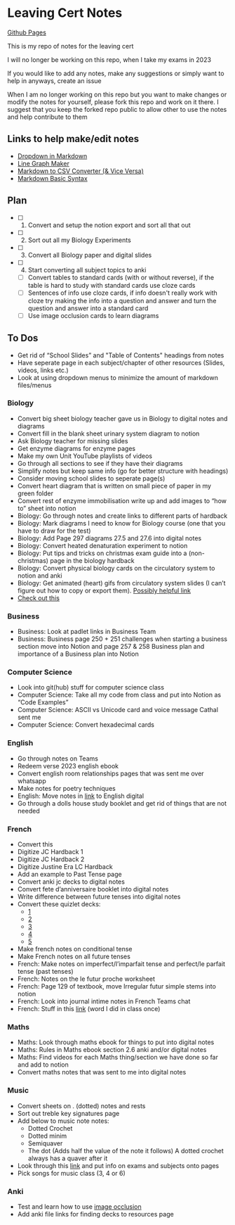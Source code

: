 # Leaving Cert Notes
[Github Pages](https://cutthroat78.github.io/Leaving-Cert-Notes/)

This is my repo of notes for the leaving cert

I will no longer be working on this repo, when I take my exams in 2023

If you would like to add any notes, make any suggestions or simply want to help in anyways, create an issue

When I am no longer working on this repo but you want to make changes or modify the notes for yourself, please fork this repo and work on it there. I suggest that you keep the forked repo public to allow other to use the notes and help contribute to them

<!-- Example of a comment -->
## Links to help make/edit notes
- [Dropdown in Markdown](https://dev.to/asyraf/how-to-add-dropdown-in-markdown-o78)
- [Line Graph Maker](https://www.rapidtables.com/tools/line-graph.html)
- [Markdown to CSV Converter (& Vice Versa)](https://tableconvert.com/markdown-to-csv)
- [Markdown Basic Syntax](https://www.markdownguide.org/basic-syntax/)
## Plan
- [ ] 1. Convert and setup the notion export and sort all that out
- [ ] 2. Sort out all my Biology Experiments
- [ ] 3. Convert all Biology paper and digital slides
- [ ] 4. Start converting all subject topics to anki
  - [ ] Convert tables to standard cards (with or without reverse), if the table is hard to study with standard cards use cloze cards
  - [ ] Sentences of info use cloze cards, if info doesn't really work with cloze try making the info into a question and answer and turn the question and answer into a standard card
  - [ ] Use image occlusion cards to learn diagrams
## To Dos
- Get rid of “School Slides” and "Table of Contents" headings from notes
- Have seperate page in each subject/chapter of other resources (Slides, videos, links etc.)
- Look at using dropdown menus to minimize the amount of markdown files/menus
### Biology
- Convert big sheet biology teacher gave us in Biology to digital notes and diagrams
- Convert fill in the blank sheet urinary system diagram to notion
- Ask Biology teacher for missing slides
- Get enzyme diagrams for enzyme pages
- Make my own Unit YouTube playlists of videos
- Go through all sections to see if they have their diagrams
- Simplify notes but keep same info (go for better structure with headings)
- Consider moving school slides to seperate page(s)
- Convert heart diagram that is written on small piece of paper in my green folder
- Convert rest of enzyme immobilisation write up and add images to “how to” sheet into notion
- Biology: Go through notes and create links to different parts of hardback
- Biology: Mark diagrams I need to know for Biology course (one that you have to draw for the test)
- Biology: Add Page 297 diagrams 27.5 and 27.6 into digital notes
- Biology: Convert heated denaturation experiment to notion
- Biology: Put tips and tricks on christmas exam guide into a (non-christmas) page in the biology hardback
- Biology: Convert physical biology cards on the circulatory system to notion and anki
- Biology: Get animated (heart) gifs from circulatory system slides (I can’t figure out how to copy or export them). [Possibly helpful link](https://windowsreport.com/save-animated-gif-from-powerpoint/)
- [Check out this](https://studyclix.ie/discuss/Leaving-Cert-Biology/does-anyone-know-of-any-good-quizlet-accounts-to-study-for-biology)
### Business
- Business: Look at padlet links in Business Team
- Business: Business page 250 + 251 challenges when starting a business section move into Notion and page 257 & 258 Business plan and importance of a Business plan into Notion
### Computer Science
- Look into git(hub) stuff for computer science class
- Computer Science: Take all my code from class and put into Notion as “Code Examples”
- Computer Science: ASCII vs Unicode card and voice message Cathal sent me
- Computer Science: Convert hexadecimal cards
### English
- Go through notes on Teams
- Redeem verse 2023 english ebook
- Convert english room relationships pages that was sent me over whatsapp
- Make notes for poetry techniques
- English: Move notes in [link](https://www.aoifesnotes.com/leaving-cert/ordinary-level/Paper-Two/docs/comparative-study/Introduction%20to%20Comparative%20Study%20-2014.pdf) to English digital
- Go through a dolls house study booklet and get rid of things that are not needed
### French
- Convert this 
- Digitize JC Hardback 1
- Digitize JC Hardback 2
- Digitize Justine Era LC Hardback
- Add an example to Past Tense page
- Convert anki jc decks to digital notes
- Convert fete d’anniversaire booklet into digital notes
- Write difference between future tenses into digital notes
- Convert these quizlet decks: 
  - [1](https://quizlet.com/_a5hp63?x=1jqt&i=3whdjx) 
  - [2](https://quizlet.com/_b6jeex?x=1jqt&i=3whdjx) 
  - [3](https://quizlet.com/_a7px8a?x=1jqt&i=3whdjx)
  - [4](https://quizlet.com/ie/553977705/la-question-dopinion-flash-cards/) 
  - [5](https://quizlet.com/_99oq03?x=1jqt&i=3whdjx)
- Make french notes on conditional tense
- Make French notes on all future tenses
- French: Make notes on imperfect/l’imparfait tense and perfect/le parfait tense (past tenses)
- French: Notes on the le futur proche worksheet
- French: Page 129 of textbook, move Irregular futur simple stems into notion
- French: Look into journal intime notes in French Teams chat
- French: Stuff in this [link](https://cdetb-my.sharepoint.com/personal/17matthewrenehan_clogherroadcc_ie/_layouts/15/doc.aspx?sourcedoc=%7Bd1105639-1571-4b56-a55c-44c4498a1576%7D&action=edit) (word I did in class once)
### Maths
- Maths: Look through maths ebook for things to put into digital notes
- Maths: Rules in Maths ebook section 2.6 anki and/or digital notes
- Maths: Find videos for each Maths thing/section we have done so far and add to notion
- Convert maths notes that was sent to me into digital notes
### Music
- Convert sheets on . (dotted) notes and rests
- Sort out treble key signatures page
- Add below to music note notes:
  - Dotted Crochet
  - Dotted minim
  - Semiquaver
  - The dot (Adds half the value of the note it follows)
    A dotted crochet always has a quaver after it
- Look through this [link](https://www.curriculumonline.ie/Senior-cycle/Senior-Cycle-Subjects/Music/) and put info on exams and subjects onto pages
- Pick songs for music class (3, 4 or 6)
### Anki
- Test and learn how to use [image occlusion](https://ankiweb.net/shared/info/1111933094)
- Add anki file links for finding decks to resources page
